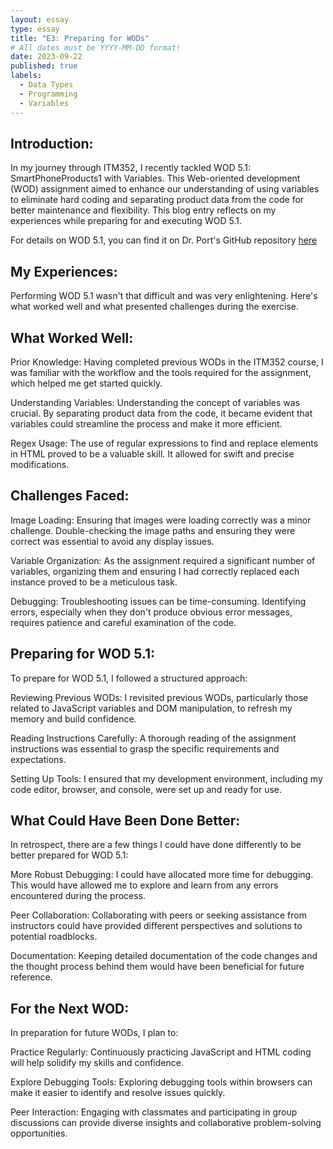 ```yaml
---
layout: essay
type: essay
title: "E3: Preparing for WODs"
# All dates must be YYYY-MM-DD format!
date: 2023-09-22
published: true
labels:
  - Data Types
  - Programming
  - Variables
---
```


## Introduction:
In my journey through ITM352, I recently tackled WOD 5.1: SmartPhoneProducts1 with Variables. This Web-oriented development (WOD) assignment aimed to enhance our understanding of using variables to eliminate hard coding and separating product data from the code for better maintenance and flexibility. This blog entry reflects on my experiences while preparing for and executing WOD 5.1.

For details on WOD 5.1, you can find it on Dr. Port's GitHub repository <a href="https://dport96.github.io/ITM352/morea/050.variables_data_types/experience-SmartPhoneProducts1_variables.html">here</a>


## My Experiences:
Performing WOD 5.1 wasn't that difficult and was very enlightening. Here's what worked well and what presented challenges during the exercise.

## What Worked Well:

Prior Knowledge: Having completed previous WODs in the ITM352 course, I was familiar with the workflow and the tools required for the assignment, which helped me get started quickly.

Understanding Variables: Understanding the concept of variables was crucial. By separating product data from the code, it became evident that variables could streamline the process and make it more efficient.

Regex Usage: The use of regular expressions to find and replace elements in HTML proved to be a valuable skill. It allowed for swift and precise modifications.

## Challenges Faced:

Image Loading: Ensuring that images were loading correctly was a minor challenge. Double-checking the image paths and ensuring they were correct was essential to avoid any display issues.

Variable Organization: As the assignment required a significant number of variables, organizing them and ensuring I had correctly replaced each instance proved to be a meticulous task.

Debugging: Troubleshooting issues can be time-consuming. Identifying errors, especially when they don't produce obvious error messages, requires patience and careful examination of the code.

## Preparing for WOD 5.1:
To prepare for WOD 5.1, I followed a structured approach:

Reviewing Previous WODs: I revisited previous WODs, particularly those related to JavaScript variables and DOM manipulation, to refresh my memory and build confidence.

Reading Instructions Carefully: A thorough reading of the assignment instructions was essential to grasp the specific requirements and expectations.

Setting Up Tools: I ensured that my development environment, including my code editor, browser, and console, were set up and ready for use.

## What Could Have Been Done Better:
In retrospect, there are a few things I could have done differently to be better prepared for WOD 5.1:

More Robust Debugging: I could have allocated more time for debugging. This would have allowed me to explore and learn from any errors encountered during the process.

Peer Collaboration: Collaborating with peers or seeking assistance from instructors could have provided different perspectives and solutions to potential roadblocks.

Documentation: Keeping detailed documentation of the code changes and the thought process behind them would have been beneficial for future reference.

## For the Next WOD:
In preparation for future WODs, I plan to:

Practice Regularly: Continuously practicing JavaScript and HTML coding will help solidify my skills and confidence.

Explore Debugging Tools: Exploring debugging tools within browsers can make it easier to identify and resolve issues quickly.

Peer Interaction: Engaging with classmates and participating in group discussions can provide diverse insights and collaborative problem-solving opportunities.
